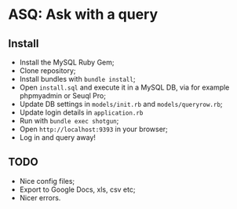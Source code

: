 ASQ: Ask with a query
=====================

Install
-------

* Install the MySQL Ruby Gem;
* Clone repository;
* Install bundles with `bundle install`;
* Open `install.sql` and execute it in a MySQL DB, via for example phpmyadmin or Seuql Pro;
* Update DB settings in `models/init.rb` and `models/queryrow.rb`;
* Update login details in `application.rb`
* Run with `bundle exec shotgun`;
* Open `http://localhost:9393` in your browser;
* Log in and query away!

TODO
----

* Nice config files;
* Export to Google Docs, xls, csv etc;
* Nicer errors.